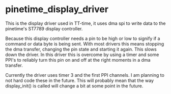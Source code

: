 # pinetime_display_driver

This is the display driver used in TT-time, it uses dma spi to write data to the pinetime's ST7789 display controller.


Because this display controller needs a pin to be high or low to signify if a command or data byte is being sent. With most drivers this means stopping the dma transfer, changing the pin state and starting it again. This slows down the driver. In this driver this is overcome by using a timer and some PPI's to reliably turn this pin on and off at the right moments in a dma transfer.


Currently the driver uses timer 3 and the first PPI channels. I am planning to not hard code these in the future. This will probably mean that the way display_init() is called will change a bit at some point in the future.
